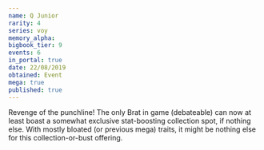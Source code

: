 ```yaml
---
name: Q Junior
rarity: 4
series: voy
memory_alpha:
bigbook_tier: 9
events: 6
in_portal: true
date: 22/08/2019
obtained: Event
mega: true
published: true
---
```


Revenge of the punchline! The only Brat in game (debateable) can now at least boast a somewhat exclusive stat-boosting collection spot, if nothing else. With mostly bloated (or previous mega) traits, it might be nothing else for this collection-or-bust offering.
